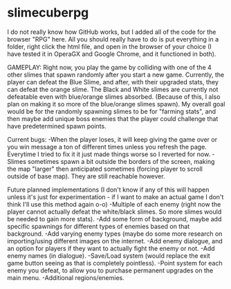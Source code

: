 # slimecuberpg
I do not really know how GitHub works, but I added all of the code for the browser "RPG" here. 
All you should really have to do is put everything in a folder, right click the html file, and open in the browser of your choice (I have tested it in OperaGX and Google Chrome, and it functioned in both). 

GAMEPLAY:
Right now, you play the game by colliding with one of the 4 other slimes that spawn randomly after you start a new game. Currently, the player can defeat the Blue Slime, and after, with their upgraded stats, they can defeat the orange slime. The Black and White slimes are currently not defeatable even with blue/orange slimes absorbed. (Because of this, I also plan on making it so more of the blue/orange slimes spawn). My overall goal would be for the randomly spawning slimes to be for "farming stats", and then maybe add unique boss enemies that the player could challenge that have predetermined spawn points. 

Current bugs:
-When the player loses, it will keep giving the game over or you win message a ton of different times unless you refresh the page. Everytime I tried to fix it it just made things worse so I reverted for now.
-Slimes sometimes spawn a bit outside the borders of the screen, making the map "larger" then anticipated sometimes (forcing player to scroll outside of base map). They are still reachable however. 

Future planned implementations (I don't know if any of this will happen unless it's just for experimentation - if I want to make an actual game I don't think I'll use this method again o-o)
-Multiple of each enemy (right now the player cannot actually defeat the white/black slimes. So more slimes would be needed to gain more stats). 
-Add some form of background, maybe add specific spawnings for different types of enemies based on that background.
-Add varying enemy types (maybe do some more research on importing/using different images on the internet.
-Add enemy dialogue, and an option for players if they want to actually fight the enemy or not.
-Add enemy names (in dialogue). 
-Save/Load system (would replace the exit game button seeing as that is completely pointless). 
-Point system for each enemy you defeat, to allow you to purchase permanent upgrades on the main menu.
-Additional regions/enemies. 

